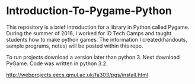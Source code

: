 # Introduction-To-Pygame-Python
This repository is a brief introduction for a library in Python called Pygame. 
During the summer of 2016, I worked for ID Tech Camps and taught students how to make python games. The information I created(handouts, sample programs, notes) will be posted within this repo. 

To run projects download a version later than python 3. Next download PyGame. Code was written in python 3.2. 

http://webprojects.eecs.qmul.ac.uk/fa303/pgs/install.html
